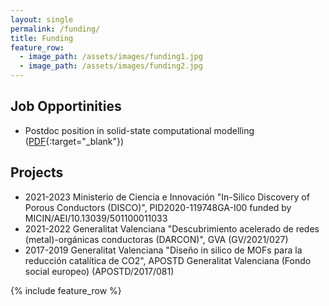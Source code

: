 ```yaml
---
layout: single
permalink: /funding/
title: Funding
feature_row:
  - image_path: /assets/images/funding1.jpg
  - image_path: /assets/images/funding2.jpg
---
```


## Job Opportinities

- Postdoc position in solid-state computational modelling ([PDF](/assets/documents/postdoc-position.pdf){:target="\_blank"})

## Projects 

- 2021-2023 Ministerio de Ciencia e Innovación "In-Silico Discovery of Porous Conductors (DISCO)", PID2020-119748GA-I00 funded by MICIN/AEI/10.13039/501100011033
- 2021-2022 Generalitat Valenciana "Descubrimiento acelerado de redes (metal)-orgánicas conductoras (DARCON)", GVA (GV/2021/027)
- 2017-2019 Generalitat Valenciana "Diseño in silico de MOFs para la reducción catalítica de CO2", APOSTD Generalitat Valenciana (Fondo social europeo) (APOSTD/2017/081)

{% include feature_row %}
